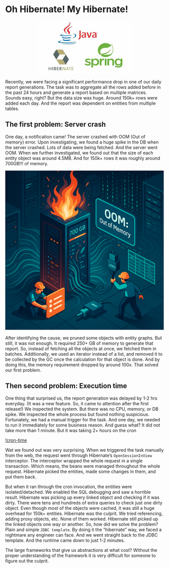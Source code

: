 # Oh Hibernate! My Hibernate!

<center>
    <img alt="Java Spring Hibernate" src="../resources/hibernate.jpeg"/>
</center>

Recently, we were facing a significant performance drop in one of our daily report generations. The task was to aggregate all the rows added before in the past 24 hours and generate a report based on multiple matrices. Sounds easy, right? But the data size was huge. Around 150k+ rows were added each day. And the report was dependent on entities from multiple tables.

## The first problem: Server crash

One day, a notification came! The server crashed with OOM (Out of memory) error. Upon investigating, we found a huge spike in the DB when the server crashed. Lots of data were being fetched. And the server went OOM. When we further investigated, we found out that the size of each entity object was around 4.5MB. And for 150k+ rows it was roughly around 700GB!!! of memory.

![server-crash](../resources/chatgpt-server-crash.png)

After identifying the cause, we pruned some objects with entity graphs. But still, it was not enough. It required 250+ GB of memory to generate that report. So, instead of fetching all the objects at once, we fetched them in batches. Additionally, we used an iterator instead of a list, and removed it to be collected by the GC once the calculation for that object is done. And by doing this, the memory requirement dropped by around 100x. That solved our first problem.

## Then second problem: Execution time

One thing that surprised us, the report generation was delayed by 1-2 hrs everyday. (It was a new feature. So, it came  to attention after the first release!) We inspected the system. But there was no CPU, memory, or DB spike. We inspected the whole process but found nothing suspicious. Fortunately, we had a manual trigger for the task. And one day, we needed to run it immediately for some business reason. And guess what? It did not take more than 1 minute. But it was taking 2+ hours on the cron

[!cron-time](../resources/chatgpt-cron-time.png)

Wat we found out was very surprising. When we triggered the task manually from the web, the request went through Hibernate’s `OpenSessionInView` interceptor. The interceptor wrapped the whole request in a single transaction. Which means, the beans were managed throughout the whole request. Hibernate picked the entities, made some changes in them, and put them back.

But when it ran through the cron invocation, the entities were isolated/detached. We enabled the SQL debugging and saw a horrible result. Hibernate was picking up every linked object and checking if it was dirty. There were tens and hundreds of extra queries to check just one dirty object. Even though most of the objects were cached, it was still a huge overhead for 150k+ entities. Hibernate was the culprit. We tried referencing, adding proxy objects, etc. None of them worked. Hibernate still picked up the linked objects one way or another. So, how did we solve the problem? Plain and simple `JDBC template`. By doing it the “hibernate” way, we faced a nightmare any engineer can face. And we went straight back to the JDBC template. And the runtime came down to just 1-2 minutes.

The large frameworks that give us abstractions at what cost? Without the proper understanding of the framework it is very difficult for someone to figure out the culprit.
